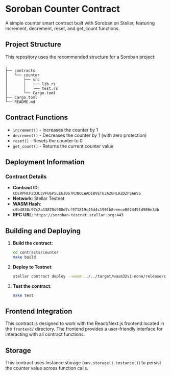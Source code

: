 # Soroban Counter Contract

A simple counter smart contract built with Soroban on Stellar, featuring increment, decrement, reset, and get_count functions.

## Project Structure

This repository uses the recommended structure for a Soroban project:
```text
.
├── contracts
│   └── counter
│       ├── src
│       │   ├── lib.rs
│       │   └── test.rs
│       └── Cargo.toml
├── Cargo.toml
└── README.md
```

## Contract Functions

- `increment()` - Increases the counter by 1
- `decrement()` - Decreases the counter by 1 (with zero protection)
- `reset()` - Resets the counter to 0
- `get_count()` - Returns the current counter value

## Deployment Information

### Contract Details
- **Contract ID**: `CDERPHCPZQJL3VFU6PSLEGJD67RJNOLWADIBVET62A2GHLHZDZPSAWSS`
- **Network**: Stellar Testnet
- **WASM Hash**: `c0b4830c97c2a33878d988d7cf971819c45d4c190fb8eeece802449fd986e34b`
- **RPC URL**: `https://soroban-testnet.stellar.org:443`


## Building and Deploying

1. **Build the contract**:
   ```bash
   cd contracts/counter
   make build
   ```

2. **Deploy to Testnet**:
   ```bash
   stellar contract deploy --wasm ../../target/wasm32v1-none/release/counter.wasm --source-account alice --network testnet
   ```

3. **Test the contract**:
   ```bash
   make test
   ```

## Frontend Integration

This contract is designed to work with the React/Next.js frontend located in the `frontend/` directory. The frontend provides a user-friendly interface for interacting with all contract functions.

## Storage

This contract uses Instance storage (`env.storage().instance()`) to persist the counter value across function calls.